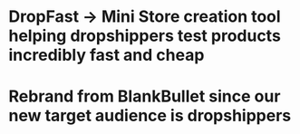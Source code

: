 # DropFast -> Mini Store creation tool helping dropshippers test products incredibly fast and cheap

# Rebrand from BlankBullet since our new target audience is dropshippers
